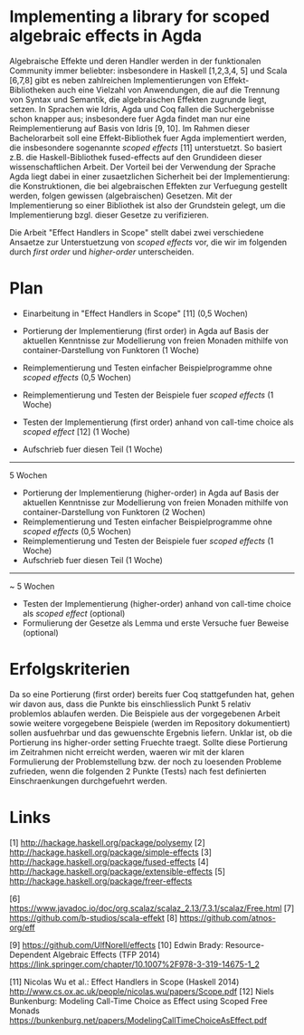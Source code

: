# Implementing a library for scoped algebraic effects in Agda

Algebraische Effekte und deren Handler werden in der funktionalen Community immer beliebter: insbesondere in Haskell [1,2,3,4, 5] und Scala [6,7,8] gibt es neben zahlreichen Implementierungen von Effekt-Bibliotheken auch eine Vielzahl von Anwendungen, die auf die Trennung von Syntax und Semantik, die algebraischen Effekten zugrunde liegt, setzen.
In Sprachen wie Idris, Agda und Coq fallen die Suchergebnisse schon knapper aus; insbesondere fuer Agda findet man nur eine Reimplementierung auf Basis von Idris [9, 10].
Im Rahmen dieser Bachelorarbeit soll eine Effekt-Bibliothek fuer Agda implementiert werden, die insbesondere sogenannte _scoped effects_ [11] unterstuetzt.
So basiert z.B. die Haskell-Bibliothek fused-effects auf den Grundideen dieser wissenschaftlichen Arbeit.
Der Vorteil bei der Verwendung der Sprache Agda liegt dabei in einer zusaetzlichen Sicherheit bei der Implementierung: die Konstruktionen, die bei algebraischen Effekten zur Verfuegung gestellt werden, folgen gewissen (algebraischen) Gesetzen.
Mit der Implementierung so einer Bibliothek ist also der Grundstein gelegt, um die Implementierung bzgl. dieser Gesetze zu verifizieren.

Die Arbeit "Effect Handlers in Scope" stellt dabei zwei verschiedene Ansaetze zur Unterstuetzung von _scoped effects_ vor, die wir im folgenden durch _first order_ und _higher-order_ unterscheiden.

# Plan

* Einarbeitung in "Effect Handlers in Scope" [11] (0,5 Wochen)

* Portierung der Implementierung (first order) in Agda auf Basis der aktuellen Kenntnisse zur Modellierung von freien Monaden mithilfe von container-Darstellung von Funktoren (1 Woche)
* Reimplementierung und Testen einfacher Beispielprogramme ohne _scoped effects_ (0,5 Wochen)
* Reimplementierung und Testen der Beispiele fuer _scoped effects_ (1 Woche)
* Testen der Implementierung (first order) anhand von call-time choice als _scoped effect_ [12] (1 Woche)
* Aufschrieb fuer diesen Teil (1 Woche)

--------
5 Wochen

* Portierung der Implementierung (higher-order) in Agda auf Basis der aktuellen Kenntnisse zur Modellierung von freien Monaden mithilfe von container-Darstellung von Funktoren (2 Wochen)
* Reimplementierung und Testen einfacher Beispielprogramme ohne _scoped effects_ (0,5 Wochen)
* Reimplementierung und Testen der Beispiele fuer _scoped effects_ (1 Woche)
* Aufschrieb fuer diesen Teil (1 Woche)

--------
~ 5 Wochen


* Testen der Implementierung (higher-order) anhand von call-time choice als _scoped effect_ (optional)
* Formulierung der Gesetze als Lemma und erste Versuche fuer Beweise (optional)


# Erfolgskriterien

Da so eine Portierung (first order) bereits fuer Coq stattgefunden hat, gehen wir davon aus, dass die Punkte bis einschliesslich Punkt 5 relativ problemlos ablaufen werden.
Die Beispiele aus der vorgegebenen Arbeit sowie weitere vorgegebene Beispiele (werden im Repository dokumentiert) sollen ausfuehrbar und das gewuenschte Ergebnis liefern.
Unklar ist, ob die Portierung ins higher-order setting Fruechte traegt.
Sollte diese Portierung im Zeitrahmen nicht erreicht werden, waeren wir mit der klaren Formulierung der Problemstellung bzw. der noch zu loesenden Probleme zufrieden, wenn die folgenden 2 Punkte (Tests) nach fest definierten Einschraenkungen durchgefuehrt werden.


# Links

[1] http://hackage.haskell.org/package/polysemy
[2] http://hackage.haskell.org/package/simple-effects
[3] http://hackage.haskell.org/package/fused-effects
[4] http://hackage.haskell.org/package/extensible-effects
[5] http://hackage.haskell.org/package/freer-effects

[6] https://www.javadoc.io/doc/org.scalaz/scalaz_2.13/7.3.1/scalaz/Free.html
[7] https://github.com/b-studios/scala-effekt
[8] https://github.com/atnos-org/eff

[9] https://github.com/UlfNorell/effects
[10] Edwin Brady: Resource-Dependent Algebraic Effects (TFP 2014) https://link.springer.com/chapter/10.1007%2F978-3-319-14675-1_2

[11] Nicolas Wu et al.: Effect Handlers in Scope (Haskell 2014) http://www.cs.ox.ac.uk/people/nicolas.wu/papers/Scope.pdf
[12] Niels Bunkenburg: Modeling Call-Time Choice as Effect using Scoped Free Monads https://bunkenburg.net/papers/ModelingCallTimeChoiceAsEffect.pdf

